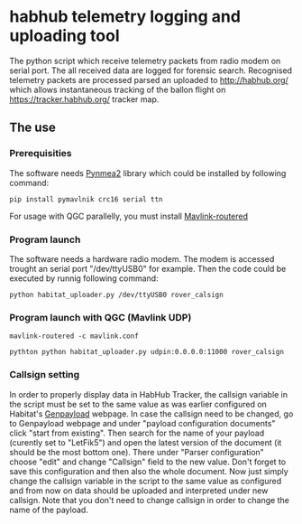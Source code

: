 # habhub telemetry logging and uploading tool 

The python script which receive telemetry packets from radio modem on serial port. The all received data are logged for forensic search. 
Recognised telemetry packets are processed parsed an uploaded to http://habhub.org/ which allows instantaneous tracking of the ballon flight on https://tracker.habhub.org/ tracker map.


## The use 

### Prerequisities

The software needs [Pynmea2](https://github.com/Knio/pynmea2) library which could be installed by following command: 

    pip install pymavlnik crc16 serial ttn 

For usage with QGC parallelly, you must install [Mavlink-routered](https://github.com/intel/mavlink-router)

### Program launch

The software needs a hardware radio modem.  The modem is accessed trought an serial port "/dev/ttyUSB0" for example. Then the code could be executed by runnig following command: 

    python habitat_uploader.py /dev/ttyUSB0 rover_calsign

### Program launch with QGC (Mavlink UDP)
    
    mavlink-routered -c mavlink.conf

    pythton python habitat_uploader.py udpin:0.0.0.0:11000 rover_calsign

### Callsign setting

In order to properly display data in HabHub Tracker, the callsign variable in the script must be set to the same value as was earlier configured on Habitat's [Genpayload](http://habitat.habhub.org/genpayload/) webpage. In case the callsign need to be changed, go to Genpayload webpage and under "payload configuration documents" click "start from existing". Then search for the name of your payload (curently set to "LetFik5") and open the latest version of the document (it should be the most bottom one). There under "Parser configuration" choose "edit" and change "Callsign" field to the new value. Don't forget to save this configuration and then also the whole document. Now just simply change the callsign variable in the script to the same value as configured and from now on data should be uploaded and interpreted under new callsign. Note that you don't need to change callsign in order to change the name of the payload.






